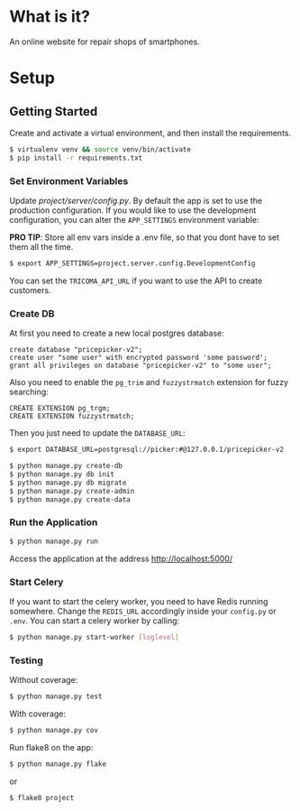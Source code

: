 # What is it?
An online website for repair shops of smartphones.

# Setup
## Getting Started

Create and activate a virtual environment, and then install the requirements.

```sh
$ virtualenv venv && source venv/bin/activate
$ pip install -r requirements.txt
```

### Set Environment Variables

Update *project/server/config.py*.
By default the app is set to use the production configuration. If you would like to use the development configuration, you can alter the `APP_SETTINGS` environment variable:

**PRO TIP**: Store all env vars inside a .env file, so that you dont have to set them all the time.
```sh
$ export APP_SETTINGS=project.server.config.DevelopmentConfig
```

You can set the `TRICOMA_API_URL` if you want to use the API to create customers.

### Create DB
At first you need to create a new local postgres database:
```postgresql
create database "pricepicker-v2";
create user "some user" with encrypted password 'some password';
grant all privileges on database "pricepicker-v2" to "some user";
```

Also you need to enable the `pg_trim` and `fuzzystrmatch` extension for fuzzy searching:

````postgresql
CREATE EXTENSION pg_trgm;
CREATE EXTENSION fuzzystrmatch;
````

Then you just need to update the `DATABASE_URL`:
```sh
$ export DATABASE_URL=postgresql://picker:#@127.0.0.1/pricepicker-v2
```

```sh
$ python manage.py create-db
$ python manage.py db init
$ python manage.py db migrate
$ python manage.py create-admin
$ python manage.py create-data
```

### Run the Application

```sh
$ python manage.py run
```

Access the application at the address [http://localhost:5000/](http://localhost:5000/)

### Start Celery
If you want to start the celery worker, you need to have Redis running somewhere. 
Change the `REDIS_URL` accordingly inside your `config.py` or `.env`.
You can start a celery worker by calling:

```sh
$ python manage.py start-worker [loglevel]
```

### Testing

Without coverage:

```sh
$ python manage.py test
```

With coverage:

```sh
$ python manage.py cov
```

Run flake8 on the app:

```sh
$ python manage.py flake
```

or

```sh
$ flake8 project
```
